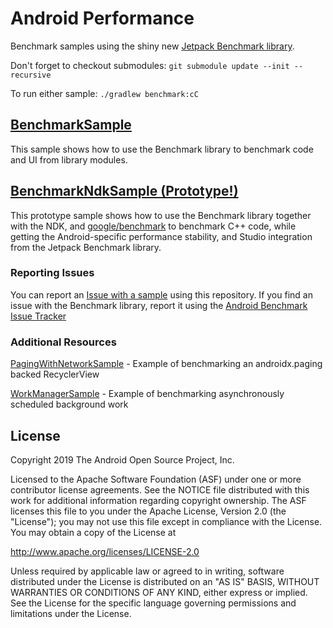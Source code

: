 Android Performance
===================================

Benchmark samples using the shiny new [Jetpack Benchmark library](d.android.com/benchmark).

Don't forget to checkout submodules: `git submodule update --init --recursive`

To run either sample: `./gradlew benchmark:cC`

## [BenchmarkSample](BenchmarkSample)

This sample shows how to use the Benchmark library to benchmark code and UI from
library modules.

## [BenchmarkNdkSample (Prototype!)](BenchmarkNdkSample)

This prototype sample shows how to use the Benchmark library together with the
NDK, and [google/benchmark](https://github.com/google/benchmark) to benchmark
C++ code, while getting the Android-specific performance stability, and Studio
integration from the Jetpack Benchmark library.

### Reporting Issues

You can report an [Issue with a
sample](https://github.com/googlesamples/android-performance/issues) using this
repository. If you find an issue with the Benchmark library, report it using the
[Android Benchmark Issue
Tracker](https://issuetracker.google.com/issues/new?component=585351&template=1235073)

### Additional Resources

[PagingWithNetworkSample](https://github.com/googlesamples/android-architecture-components/tree/master/PagingWithNetworkSample) - Example of benchmarking an androidx.paging backed RecyclerView

[WorkManagerSample](https://github.com/googlesamples/android-architecture-components/tree/master/WorkManagerSample) - Example of benchmarking asynchronously scheduled background work

License
-------

Copyright 2019 The Android Open Source Project, Inc.

Licensed to the Apache Software Foundation (ASF) under one or more contributor
license agreements.  See the NOTICE file distributed with this work for
additional information regarding copyright ownership.  The ASF licenses this
file to you under the Apache License, Version 2.0 (the "License"); you may not
use this file except in compliance with the License.  You may obtain a copy of
the License at

http://www.apache.org/licenses/LICENSE-2.0

Unless required by applicable law or agreed to in writing, software
distributed under the License is distributed on an "AS IS" BASIS, WITHOUT
WARRANTIES OR CONDITIONS OF ANY KIND, either express or implied.  See the
License for the specific language governing permissions and limitations under
the License.
